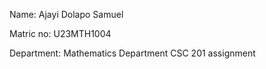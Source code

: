 <ln>Name: Ajayi Dolapo Samuel</ln>

<ln>     Matric no: U23MTH1004</ln>

<ln>           Department: Mathematics Department</ln>
       CSC 201 assignment

